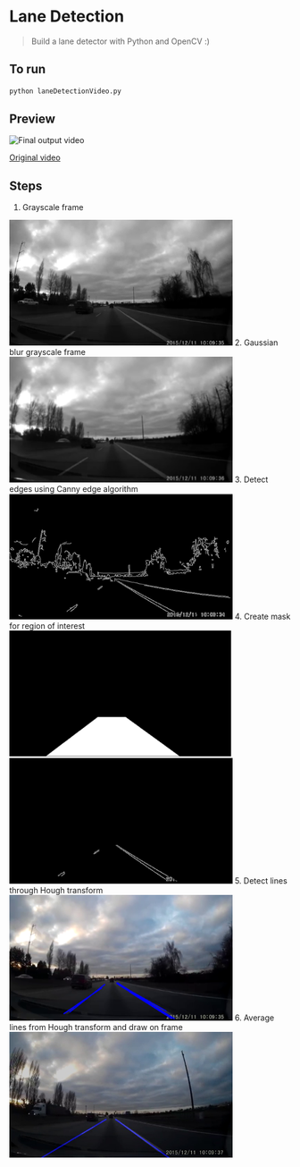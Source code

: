 # Lane Detection
> Build a lane detector with Python and OpenCV :)
## To run 
```sh
python laneDetectionVideo.py
```

## Preview
![Final output video](https://github.com/kaylaipp/lane-detection/blob/main/media/final.gif)

[Original video](https://www.youtube.com/watch?v=IWIOafpMi4E)

## Steps 
1. Grayscale frame
<img src="https://github.com/kaylaipp/lane-detection/blob/main/media/grayFrame.png" width="400" height="225">
2. Gaussian blur grayscale frame
<img src="https://github.com/kaylaipp/lane-detection/blob/main/media/gaussianFrame.png" width="400" height="225">
3. Detect edges using Canny edge algorithm
<img src="https://github.com/kaylaipp/lane-detection/blob/main/media/edgeFrame.png" width="400" height="225">
4. Create mask for region of interest
<img src="https://github.com/kaylaipp/lane-detection/blob/main/media/roiMask.png" width="400" height="225">
<img src="https://github.com/kaylaipp/lane-detection/blob/main/media/roiFrame.png" width="400" height="225">
5. Detect lines through Hough transform
<img src="https://github.com/kaylaipp/lane-detection/blob/main/media/houghLinesFrame.png" width="400" height="225">
6. Average lines from Hough transform and draw on frame
<img src="https://github.com/kaylaipp/lane-detection/blob/main/media/averagedLines.jpg" width="400" height="225">

